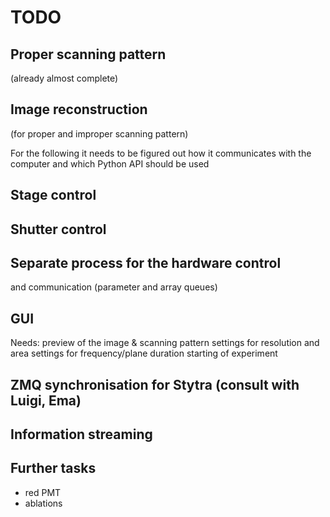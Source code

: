 # TODO

## Proper scanning pattern
(already almost complete)

## Image reconstruction
(for proper and improper scanning pattern)



For the following it needs to be figured out how it communicates with the computer
and which Python API should be used

## Stage control

## Shutter control


## Separate process for the hardware control
and communication (parameter and array queues)

## GUI
Needs: 
preview of the image & scanning pattern
settings for resolution and area
settings for frequency/plane duration
starting of experiment

## ZMQ synchronisation for Stytra (consult with Luigi, Ema)

## Information streaming


## Further tasks
- red PMT
- ablations
